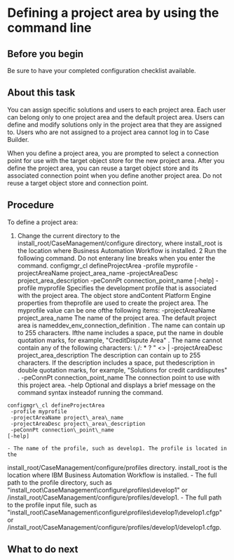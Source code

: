 # Defining a project area by using the command line

## Before you begin

Be sure to have your completed configuration checklist available.

## About this task

You can assign specific solutions and users to each project area. Each user can belong only to
one project area and the default project area. Users can define and modify solutions only in the
project area that they are assigned to. Users who are not assigned to a project area cannot log in
to Case Builder.

When you define a project area, you are prompted to select a connection point for use with the
target object store for the new project area. After you define the project area, you can reuse a
target object store and its associated connection point when you define another project area. Do not
reuse a target object store and connection point.

## Procedure

To define a project area:

1. Change the current directory to the
install\_root/CaseManagement/configure directory, where
install\_root is the location where Business Automation Workflow is
installed.
2 Run the following command. Do not enterany line breaks when you enter the command. configmgr\_cl defineProjectArea -profile myprofile -projectAreaName project\_area\_name -projectAreaDesc project\_area\_description -peConnPt connection\_point\_name [-help] -profile myprofile Specifies the development profile that is associated with the project area. The object store andContent Platform Engine properties from theprofile are used to create the project area. The myprofile value can be one ofthe following items: -projectAreaName project\_area\_name The name of the project area. The default project area is nameddev\_env\_connection\_definition . The name can contain up to 255 characters. Ifthe name includes a space, put the name in double quotation marks, for example, "CreditDispute Area" . The name cannot contain any of the following characters: \ /: * ? " <> | -projectAreaDesc project\_area\_description The description can contain up to 255 characters. If the description includes a space, put thedescription in double quotation marks, for example, "Solutions for credit carddisputes" . -peConnPt connection\_point\_name The connection point to use with this project area. -help Optional and displays a brief message on the command syntax insteadof running the command.

```
configmgr\_cl defineProjectArea 
 -profile myprofile
 -projectAreaName project\_area\_name
 -projectAreaDesc project\_area\_description
 -peConnPt connection\_point\_name
[-help]
```

    - The name of the profile, such as develop1. The profile is located in the
install\_root/CaseManagement/configure/profiles directory.
install\_root is the location where IBM Business Automation
Workflow is installed.
    - The full path to the profile directory, such as
"install\_root\CaseManagement\configure\profiles\develop1" or
/install\_root/CaseManagement/configure/profiles/develop1.
    - The full path to the profile input file, such as
"install\_root\CaseManagement\configure\profiles\develop1\develop1.cfgp"
or
/install\_root/CaseManagement/configure/profiles/develop1/develop1.cfgp.

## What to do next